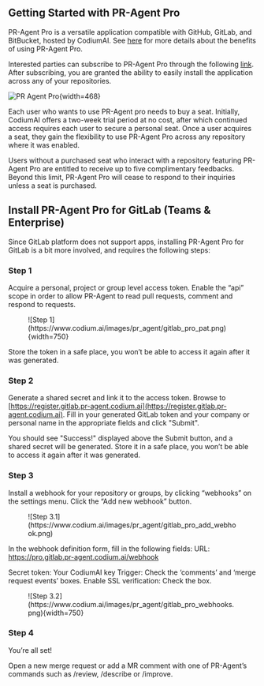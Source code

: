 
## Getting Started with PR-Agent Pro

PR-Agent Pro is a versatile application compatible with GitHub, GitLab, and BitBucket, hosted by CodiumAI.
See [here](https://pr-agent-docs.codium.ai/#pr-agent-pro) for more details about the benefits of using PR-Agent Pro.

Interested parties can subscribe to PR-Agent Pro through the following [link](https://www.codium.ai/pricing/). 
After subscribing, you are granted the ability to easily install the application across any of your repositories.

![PR Agent Pro](https://codium.ai/images/pr_agent/pr_agent_pro_install.png){width=468}

Each user who wants to use PR-Agent pro needs to buy a seat. 
Initially, CodiumAI offers a two-week trial period at no cost, after which continued access requires each user to secure a personal seat.
Once a user acquires a seat, they gain the flexibility to use PR-Agent Pro across any repository where it was enabled.

Users without a purchased seat who interact with a repository featuring PR-Agent Pro are entitled to receive up to five complimentary feedbacks.
Beyond this limit, PR-Agent Pro will cease to respond to their inquiries unless a seat is purchased.


## Install PR-Agent Pro for GitLab (Teams & Enterprise)

Since GitLab platform does not support apps, installing PR-Agent Pro for GitLab is a bit more involved, and requires the following steps:

### Step 1

Acquire a personal, project or group level access token. Enable the “api” scope in order to allow PR-Agent to read pull requests, comment and respond to requests.

<figure markdown="1">
![Step 1](https://www.codium.ai/images/pr_agent/gitlab_pro_pat.png){width=750}
</figure>

Store the token in a safe place, you won’t be able to access it again after it was generated.

### Step 2

Generate a shared secret and link it to the access token. Browse to [https://register.gitlab.pr-agent.codium.ai](https://register.gitlab.pr-agent.codium.ai).
Fill in your generated GitLab token and your company or personal name in the appropriate fields and click "Submit".

You should see "Success!" displayed above the Submit button, and a shared secret will be generated. Store it in a safe place, you won’t be able to access it again after it was generated.

### Step 3

Install a webhook for your repository or groups, by clicking “webhooks” on the settings menu. Click the “Add new webhook” button.

<figure markdown="1">
![Step 3.1](https://www.codium.ai/images/pr_agent/gitlab_pro_add_webhook.png)
</figure>

In the webhook definition form, fill in the following fields:
URL: https://pro.gitlab.pr-agent.codium.ai/webhook

Secret token: Your CodiumAI key
Trigger: Check the ‘comments’ and ‘merge request events’ boxes.
Enable SSL verification: Check the box.

<figure markdown="1">
![Step 3.2](https://www.codium.ai/images/pr_agent/gitlab_pro_webhooks.png){width=750}
</figure>

### Step 4

You’re all set!

Open a new merge request or add a MR comment with one of PR-Agent’s commands such as /review, /describe or /improve.